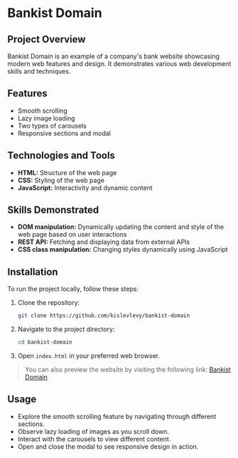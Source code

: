 # Bankist Domain

## Project Overview

Bankist Domain is an example of a company's bank website showcasing modern web features and design. It demonstrates various web development skills and techniques.

## Features

- Smooth scrolling
- Lazy image loading
- Two types of carousels
- Responsive sections and modal

## Technologies and Tools

- **HTML:** Structure of the web page
- **CSS:** Styling of the web page
- **JavaScript:** Interactivity and dynamic content

## Skills Demonstrated

- **DOM manipulation:** Dynamically updating the content and style of the web page based on user interactions
- **REST API:** Fetching and displaying data from external APIs
- **CSS class manipulation:** Changing styles dynamically using JavaScript

## Installation

To run the project locally, follow these steps:

1. Clone the repository:
   ```bash
   git clone https://github.com/kislevlevy/bankist-domain
   ```
2. Navigate to the project directory:
   ```bash
   cd bankist-domain
   ```
3. Open `index.html` in your preferred web browser.

> You can also preview the website by visiting the following link: [Bankist Domain](https://kislevlevy.github.io/bankist-domain/)

## Usage

- Explore the smooth scrolling feature by navigating through different sections.
- Observe lazy loading of images as you scroll down.
- Interact with the carousels to view different content.
- Open and close the modal to see responsive design in action.
